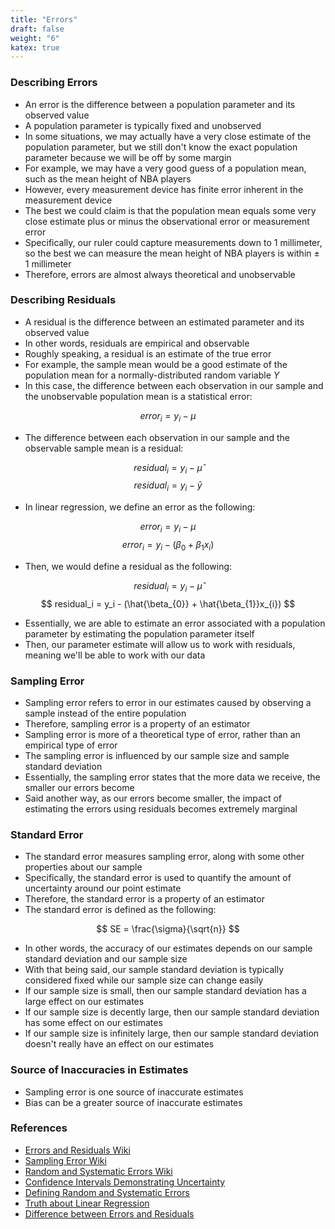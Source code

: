 ```yaml
---
title: "Errors"
draft: false
weight: "6"
katex: true
---
```


### Describing Errors
- An error is the difference between a population parameter and its observed value
- A population parameter is typically fixed and unobserved
- In some situations, we may actually have a very close estimate of the population parameter, but we still don't know the exact population parameter because we will be off by some margin
- For example, we may have a very good guess of a population mean, such as the mean height of NBA players
- However, every measurement device has finite error inherent in the measurement device
- The best we could claim is that the population mean equals some very close estimate plus or minus the observational error or measurement error
- Specifically, our ruler could capture measurements down to 1 millimeter, so the best we can measure the mean height of NBA players is within $\pm$ 1 millimeter
- Therefore, errors are almost always theoretical and unobservable

### Describing Residuals
- A residual is the difference between an estimated parameter and its observed value
- In other words, residuals are empirical and observable
- Roughly speaking, a residual is an estimate of the true error
- For example, the sample mean would be a good estimate of the population mean for a normally-distributed random variable $Y$
- In this case, the difference between each observation in our sample and the unobservable population mean is a statistical error:

$$ error_i = y_i - \mu $$

- The difference between each observation in our sample and the observable sample mean is a residual:

$$ residual_i = y_i - \hat{\mu} $$
$$ residual_i = y_i - \bar{y} $$

- In linear regression, we define an error as the following:

$$ error_i = y_i − \mu $$
$$ error_i = y_i - (\beta_{0} + \beta_{1}x_{i}) $$

- Then, we would define a residual as the following:

$$ residual_i = y_i - \hat{\mu} $$
$$ residual_i = y_i - (\hat{\beta_{0}} + \hat{\beta_{1}}x_{i}) $$

- Essentially, we are able to estimate an error associated with a population parameter by estimating the population parameter itself
- Then, our parameter estimate will allow us to work with residuals, meaning we'll be able to work with our data

### Sampling Error
- Sampling error refers to error in our estimates caused by observing a sample instead of the entire population
- Therefore, sampling error is a property of an estimator
- Sampling error is more of a theoretical type of error, rather than an empirical type of error
- The sampling error is influenced by our sample size and sample standard deviation
- Essentially, the sampling error states that the more data we receive, the smaller our errors become
- Said another way, as our errors become smaller, the impact of estimating the errors using residuals becomes extremely marginal

### Standard Error
- The standard error measures sampling error, along with some other properties about our sample
- Specifically, the standard error is used to quantify the amount of uncertainty around our point estimate
- Therefore, the standard error is a property of an estimator
- The standard error is defined as the following:

$$ SE = \frac{\sigma}{\sqrt{n}} $$

- In other words, the accuracy of our estimates depends on our sample standard deviation and our sample size
- With that being said, our sample standard deviation is typically considered fixed while our sample size can change easily
- If our sample size is small, then our sample standard deviation has a large effect on our estimates
- If our sample size is decently large, then our sample standard deviation has some effect on our estimates
- If our sample size is infinitely large, then our sample standard deviation doesn't really have an effect on our estimates

### Source of Inaccuracies in Estimates
- Sampling error is one source of inaccurate estimates
- Bias can be a greater source of inaccurate estimates

### References
- [Errors and Residuals Wiki](https://en.wikipedia.org/wiki/Errors_and_residuals)
- [Sampling Error Wiki](https://en.wikipedia.org/wiki/Sampling_error)
- [Random and Systematic Errors Wiki](https://en.wikipedia.org/wiki/Observational_error#Random_errors_versus_systematic_errors)
- [Confidence Intervals Demonstrating Uncertainty](https://newonlinecourses.science.psu.edu/stat509/node/27/)
- [Defining Random and Systematic Errors](https://www.physics.umd.edu/courses/Phys276/Hill/Information/Notes/ErrorAnalysis.html)
- [Truth about Linear Regression](http://www.stat.cmu.edu/~cshalizi/TALR/TALR.pdf)
- [Difference between Errors and Residuals](https://stats.stackexchange.com/questions/133389/what-is-the-difference-between-errors-and-residuals)
